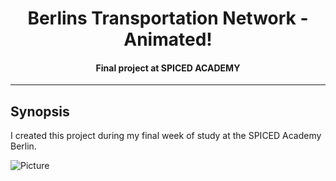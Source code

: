<h1 align="center">Berlins Transportation Network - Animated!</h1>

<h4 align="center">
  Final project at SPICED ACADEMY
</h4>

***

## Synopsis
I created this project during my final week of study at the SPICED Academy Berlin.

![Picture](/public/images/intro.gif)
